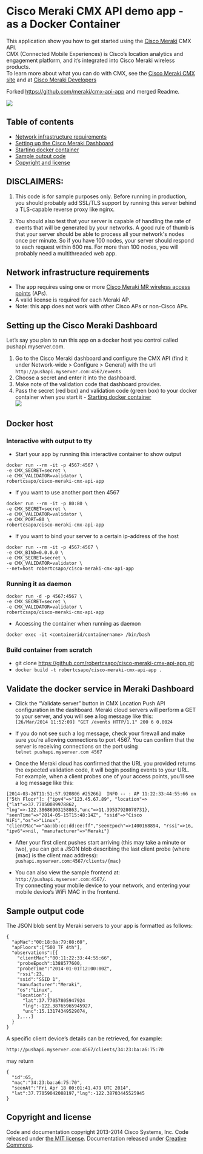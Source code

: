 # Cisco Meraki CMX API demo app - as a Docker Container

This application show you how to get started using the [Cisco Meraki](https://meraki.cisco.com/) CMX API.  
CMX (Connected Mobile Experiences) is Cisco’s location analytics and engagement platform, and it’s integrated into Cisco Meraki wireless products.  
To learn more about what you can do with CMX, see the [Cisco Meraki CMX site](https://meraki.cisco.com/solutions/cmx) and at [Cisco Meraki Developers](http://developers.meraki.com/tagged/Location)  
  
Forked https://github.com/meraki/cmx-api-app and merged Readme.  
  
![](https://raw.githubusercontent.com/robertcsapo/cisco-meraki-cmx-api-app/master/meraki-cmx-api-app-docker.gif)

## Table of contents

- [Network infrastructure requirements](#network-infrastructure-requirements)
- [Setting up the Cisco Meraki Dashboard](#setting-up-the-cisco-meraki-dashboard)
- [Starting docker container](#interactive-with-output-to-tty)
- [Sample output code](#sample-output-code)
- [Copyright and license](#copyright-and-license)

## DISCLAIMERS:

1. This code is for sample purposes only. Before running in production,
   you should probably add SSL/TLS support by running this server behind a
   TLS-capable reverse proxy like nginx.

2. You should also test that your server is capable of handling the rate
   of events that will be generated by your networks. A good rule of thumb is
   that your server should be able to process all your network's nodes once per
   minute. So if you have 100 nodes, your server should respond to each request
   within 600 ms. For more than 100 nodes, you will probably need a multithreaded
   web app.

## Network infrastructure requirements

- The app requires using one or more [Cisco Meraki MR wireless access points](https://meraki.cisco.com/products/wireless) (APs).
- A valid license is required for each Meraki AP.
- Note: this app does not work with other Cisco APs or non-Cisco APs.

## Setting up the Cisco Meraki Dashboard
Let’s say you plan to run this app on a docker host you control called pushapi.myserver.com.

1. Go to the Cisco Meraki dashboard and configure the CMX API (find it under Network-wide > Configure > General) with the url `http://pushapi.myserver.com:4567/events`
2. Choose a secret and enter it into the dashboard.
3. Make note of the validation code that dashboard provides.
4. Pass the secret (red box) and validation code (green box) to your docker container when you start it - [Starting docker container](#interactive-with-output-to-tty)  
![](https://raw.githubusercontent.com/robertcsapo/cisco-meraki-cmx-api-app/master/meraki-cmx-api-app-screenshot.png)

## Docker host

### Interactive with output to tty
- Start your app by running this interactive container to show output
```
docker run --rm -it -p 4567:4567 \
-e CMX_SECRET=secret \
-e CMX_VALIDATOR=validator \
robertcsapo/cisco-meraki-cmx-api-app
```

- If you want to use another port then 4567
```
docker run --rm -it -p 80:80 \
-e CMX_SECRET=secret \
-e CMX_VALIDATOR=validator \
-e CMX_PORT=80 \
robertcsapo/cisco-meraki-cmx-api-app
```

- If you want to bind your server to a certain ip-address of the host
```
docker run --rm -it -p 4567:4567 \
-e CMX_BIND=0.0.0.0 \
-e CMX_SECRET=secret \
-e CMX_VALIDATOR=validator \
--net=host robertcsapo/cisco-meraki-cmx-api-app
```

### Running it as daemon
```
docker run -d -p 4567:4567 \
-e CMX_SECRET=secret \
-e CMX_VALIDATOR=validator \
robertcsapo/cisco-meraki-cmx-api-app
```
- Accessing the container when running as daemon
```
docker exec -it <containerid/containername> /bin/bash
```

### Build container from scratch

- git clone https://github.com/robertcsapo/cisco-meraki-cmx-api-app.git
- ```docker build -t robertcsapo/cisco-meraki-cmx-api-app .```

## Validate the docker service in Meraki Dashboard

- Click the “Validate server” button in CMX Location Push API configuration in
the dashboard. Meraki cloud servers will perform a GET to your server, and you will
see a log message like this:  
```[26/Mar/2014 11:52:09] "GET /events HTTP/1.1" 200 6 0.0024```

- If you do not see such a log message, check your firewall and make sure
you’re allowing connections to port 4567. You can confirm that the server
is receiving connections on the port using  
```telnet pushapi.myserver.com 4567```

- Once the Meraki cloud has confirmed that the URL you provided returns the expected
validation code, it will begin posting events to your URL. For example, when
a client probes one of your access points, you’ll see a log message like
this:  
```
[2014-03-26T11:51:57.920806 #25266]  INFO -- : AP 11:22:33:44:55:66 on ["5th Floor"]: {"ipv4"=>"123.45.67.89", "location"=>{"lat"=>37.77050089978862, "lng"=>-122.38686903158863,"unc"=>11.39537928078731}, "seenTime"=>"2014-05-15T15:48:14Z", "ssid"=>"Cisco WiFi","os"=>"Linux", "clientMac"=>"aa:bb:cc:dd:ee:ff","seenEpoch"=>1400168894, "rssi"=>16, "ipv6"=>nil, "manufacturer"=>"Meraki"}
```

- After your first client pushes start arriving (this may take a minute or two),
you can get a JSON blob describing the last client probe (where {mac} is the client mac address): `pushapi.myserver.com:4567/clients/{mac}`

- You can also view the sample frontend at: `http://pushapi.myserver.com:4567/`.  
Try connecting your mobile device to your network, and entering your mobile device‘s WiFi MAC in the frontend.

## Sample output code

The JSON blob sent by Meraki servers to your app is formatted as follows:

```
{
  "apMac":"00:18:0a:79:08:60",
  "apFloors":["500 TF 4th"],
  "observations":[{
    "clientMac":"00:11:22:33:44:55:66",
    "probeEpoch":1388577600,
    "probeTime":"2014-01-01T12:00:00Z",
    "rssi":23,
    "ssid":"SSID 1",
    "manufacturer":"Meraki",
    "os":"Linux",
    "location":{
      "lat":37.77057805947924
      "lng":-122.38765965945927,
      "unc":15.13174349529074,
    },...]
  }
}
```

A specific client device’s details can be retrieved, for example:

`http://pushapi.myserver.com:4567/clients/34:23:ba:a6:75:70` 

may return

```
{
  "id":65,
  "mac":"34:23:ba:a6:75:70",
  "seenAt":"Fri Apr 18 00:01:41.479 UTC 2014",
  "lat":37.77059042088197,"lng":-122.38703445525945
}
```



## Copyright and license

Code and documentation copyright 2013-2014 Cisco Systems, Inc. Code released under [the MIT license](LICENSE). Documentation released under [Creative Commons](DOCS-LICENSE).
